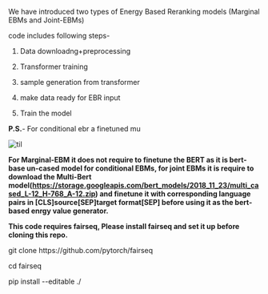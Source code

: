 We have introduced two types of Energy Based Reranking models (Marginal EBMs and Joint-EBMs)

code includes following steps-

1. Data downloadng+preprocessing

2. Transformer training

3. sample generation from transformer

4. make data ready for EBR input

5. Train the model 

**P.S.**- For conditional ebr a finetuned mu 


![til](https://github.com/sumantakcs/ebr-nmt/blob/2d77c6112b808584c6b1f84c0e9d9e63814ae7b3/Presentation6.gif)
 
 
 
**For Marginal-EBM it does not require to finetune the BERT as it is bert-base un-cased model for conditional EBMs, for joint EBMs it is require to download the Multi-Bert model(https://storage.googleapis.com/bert_models/2018_11_23/multi_cased_L-12_H-768_A-12.zip) and finetune it with corresponding language pairs in [CLS]source[SEP]target format[SEP] before using it as the bert-based enrgy value generator.**

**This code requires fairseq, Please install fairseq and set it up before cloning this repo.**

<p>git clone https://github.com/pytorch/fairseq </p>
<p>cd fairseq </p>
<p>pip install --editable ./</p>





